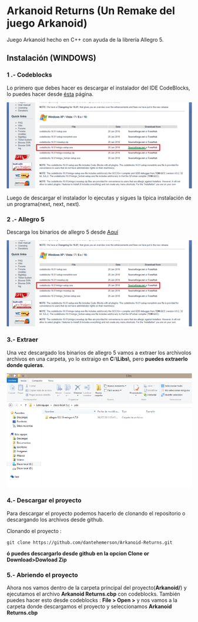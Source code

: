 # Arkanoid Returns (Un Remake del juego Arkanoid)

Juego Arkanoid hecho en C++ con ayuda de la librería Allegro 5.
## Instalación (WINDOWS)

### 1 .- Codeblocks
Lo primero que debes hacer es descargar el instalador del IDE CodeBlocks, lo puedes hacer desde [ésta](http://www.codeblocks.org/downloads/26) página.

![Codeblocks](docs/screenshots/1_c_b_install.png)

Luego de descargar el instalador lo ejecutas y sigues la típica instalación de un programa(next, next, next).

### 2 .- Allegro 5
Descarga los binarios de allegro 5 desde [Aquí](https://www.allegro.cc/files/)

![Allegro](docs/screenshots/1_c_b_install.png)

### 3.- Extraer
Una vez descargado los binarios de allegro 5 vamos a extraer los archivolos archivos en una carpeta, yo lo extraigo en **C:\Libs\\**, pero **puedes extraerlo donde quieras**.

![Extraer](docs/screenshots/3_extraer.png)

### 4.- Descargar el proyecto
Para descargar el proyecto podemos hacerlo de clonando el repositorio o descargando los archivos desde github.

Clonando el proyecto : 
~~~
git clone https://github.com/dantehemerson/Arkanoid-Returns.git
~~~

**ó puedes descargarlo desde github en la opcion Clone or Download>Dowload Zip**

### 5.- Abriendo el proyecto
Ahora nos vamos dentro de la carpeta principal del proyecto(**Arkanoid/**) y ejecutamos el 
archivo **Arkanoid Returns.cbp** con codeblocks.
También puedes hacer esto desde codeblocks :
		**File > Open >** y nos vamos a la carpeta donde descargamos el proyecto y seleccionamos **Arkanoid Returns.cbp**




